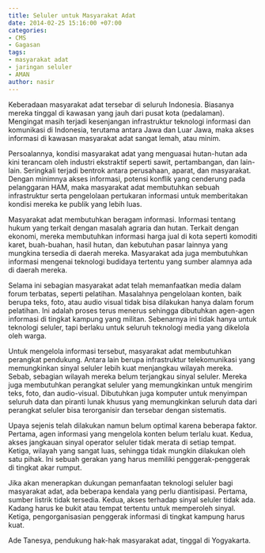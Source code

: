 ```yaml
---
title: Seluler untuk Masyarakat Adat
date: 2014-02-25 15:16:00 +07:00
categories:
- CMS
- Gagasan
tags:
- masyarakat adat
- jaringan seluler
- AMAN
author: nasir
---
```


Keberadaan masyarakat adat tersebar di seluruh Indonesia. Biasanya mereka tinggal di kawasan yang jauh dari pusat kota (pedalaman). Mengingat masih terjadi kesenjangan infrastruktur teknologi informasi dan komunikasi di Indonesia, terutama antara Jawa dan Luar Jawa, maka akses informasi di kawasan masyarakat adat sangat lemah, atau minim.

Persoalannya, kondisi masyarakat adat yang menguasai hutan-hutan ada kini terancam oleh industri ekstraktif seperti sawit, pertambangan, dan lain-lain. Seringkali terjadi bentrok antara perusahaan, aparat, dan masyarakat. Dengan minimnya akses informasi, potensi konflik yang cenderung pada pelanggaran HAM, maka masyarakat adat membutuhkan sebuah infrastruktur serta pengelolaan pertukaran informasi untuk memberitakan kondisi mereka ke publik yang lebih luas.

Masyarakat adat membutuhkan beragam informasi. Informasi tentang hukum yang terkait dengan masalah agraria dan hutan. Terkait dengan ekonomi, mereka membutuhkan informasi harga jual di kota seperti komoditi karet, buah-buahan, hasil hutan, dan kebutuhan pasar lainnya yang mungkina tersedia di daerah mereka. Masyarakat ada juga membutuhkan informasi mengenai teknologi budidaya tertentu yang sumber alamnya ada di daerah mereka.

Selama ini sebagian masyarakat adat telah memanfaatkan media dalam forum terbatas, seperti pelatihan. Masalahnya pengelolaan konten, baik berupa teks, foto, atau audio visual tidak bisa dilakukan hanya dalam forum pelatihan. Ini adalah proses terus menerus sehingga dibutuhkan agen-agen informasi di tingkat kampung yang militan. Sebenarnya ini tidak hanya untuk teknologi seluler, tapi berlaku untuk seluruh teknologi media yang dikelola oleh warga.

Untuk mengelola informasi tersebut, masyarakat adat membutuhkan perangkat pendukung. Antara lain berupa infrastruktur telekomunikasi yang memungkinkan sinyal seluler lebih kuat menjangkau wilayah mereka. Sebab, sebagian wilayah mereka belum terjangkau sinyal seluler. Mereka juga membutuhkan perangkat seluler yang memungkinkan untuk mengirim teks, foto, dan audio-visual. Dibutuhkan juga komputer untuk menyimpan seluruh data dan piranti lunak khusus yang memungkinkan seluruh data dari perangkat seluler bisa terorganisir dan tersebar dengan sistematis.

Upaya sejenis telah dilakukan namun belum optimal karena beberapa faktor. Pertama, agen informasi yang mengelola konten belum terlalu kuat. Kedua, akses jangkauan sinyal operator seluler tidak merata di setiap tempat. Ketiga, wilayah yang sangat luas, sehingga tidak mungkin dilakukan oleh satu pihak. Ini sebuah gerakan yang harus memiliki penggerak-penggerak di tingkat akar rumput.

Jika akan menerapkan dukungan pemanfaatan teknologi seluler bagi masyarakat adat, ada beberapa kendala yang perlu diantisipasi. Pertama, sumber listrik tidak tersedia. Kedua, akses terhadap sinyal seluler tidak ada. Kadang harus ke bukit atau tempat tertentu untuk memperoleh sinyal. Ketiga, pengorganisasian penggerak informasi di tingkat kampung harus kuat.

Ade Tanesya, pendukung hak-hak masyarakat adat, tinggal di Yogyakarta.